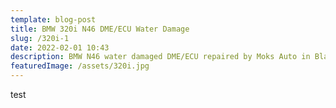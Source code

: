 ```yaml
---
template: blog-post
title: BMW 320i N46 DME/ECU Water Damage
slug: /320i-1
date: 2022-02-01 10:43
description: BMW N46 water damaged DME/ECU repaired by Moks Auto in Blantyre, Malawi
featuredImage: /assets/320i.jpg
---
```

test